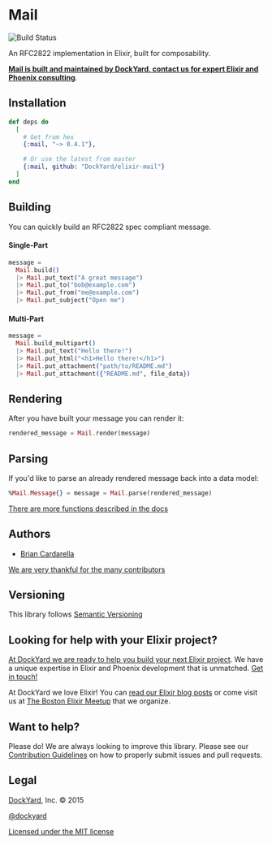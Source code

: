 # Mail

![Build Status](https://github.com/DockYard/elixir-mail/actions/workflows/main.yml/badge.svg)

An RFC2822 implementation in Elixir, built for composability.

**[Mail is built and maintained by DockYard, contact us for expert Elixir and Phoenix consulting](https://dockyard.com/phoenix-consulting)**.

## Installation

```elixir
def deps do
  [
    # Get from hex
    {:mail, "~> 0.4.1"},

    # Or use the latest from master
    {:mail, github: "DockYard/elixir-mail"}
  ]
end
```

## Building

You can quickly build an RFC2822 spec compliant message.

#### Single-Part

```elixir
message =
  Mail.build()
  |> Mail.put_text("A great message")
  |> Mail.put_to("bob@example.com")
  |> Mail.put_from("me@example.com")
  |> Mail.put_subject("Open me")
```

#### Multi-Part

```elixir
message =
  Mail.build_multipart()
  |> Mail.put_text("Hello there!")
  |> Mail.put_html("<h1>Hello there!</h1>")
  |> Mail.put_attachment("path/to/README.md")
  |> Mail.put_attachment({"README.md", file_data})
```

## Rendering

After you have built your message you can render it:

```elixir
rendered_message = Mail.render(message)
```

## Parsing

If you'd like to parse an already rendered message back into
a data model:

```elixir
%Mail.Message{} = message = Mail.parse(rendered_message)
```

[There are more functions described in the docs](https://hexdocs.pm/mail/Mail.html)

## Authors ##

* [Brian Cardarella](https://twitter.com/bcardarella)

[We are very thankful for the many contributors](https://github.com/dockyard/elixir-mail/graphs/contributors)

## Versioning ##

This library follows [Semantic Versioning](https://semver.org)

## Looking for help with your Elixir project? ##

[At DockYard we are ready to help you build your next Elixir project](https://dockyard.com/phoenix-consulting). We have a unique expertise
in Elixir and Phoenix development that is unmatched. [Get in touch!](https://dockyard.com/contact/hire-us)

At DockYard we love Elixir! You can [read our Elixir blog posts](https://dockyard.com/blog/categories/elixir)
or come visit us at [The Boston Elixir Meetup](https://www.meetup.com/Boston-Elixir/) that we organize.

## Want to help? ##

Please do! We are always looking to improve this library. Please see our
[Contribution Guidelines](https://github.com/dockyard/elixir-mail/blob/master/CONTRIBUTING.md)
on how to properly submit issues and pull requests.

## Legal ##

[DockYard](https://dockyard.com/), Inc. © 2015

[@dockyard](https://twitter.com/dockyard)

[Licensed under the MIT license](https://www.opensource.org/licenses/mit-license.php)
